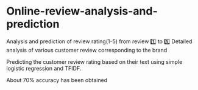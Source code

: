 # Online-review-analysis-and-prediction
Analysis and prediction of review rating(1-5) from review :one:	to :five:
Detailed analysis of various customer review corresponding to the brand

Predicting the customer review rating based on their text using simple logistic regression and TFIDF. 

About 70% accuracy has been obtained
